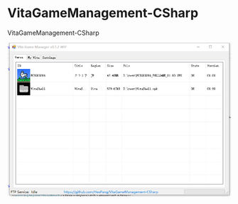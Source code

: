 # VitaGameManagement-CSharp
VitaGameManagement-CSharp

![Screenshot](https://raw.githubusercontent.com/HexPang/VitaGameManagement-CSharp/master/Screen.png)

